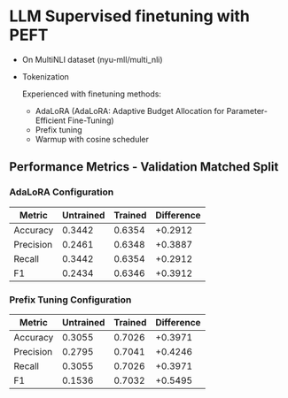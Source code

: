 # LLM Supervised finetuning with PEFT

- On MultiNLI dataset (nyu-mll/multi_nli)
- Tokenization

  Experienced with finetuning methods:
  - AdaLoRA (AdaLoRA: Adaptive Budget Allocation for Parameter-Efficient Fine-Tuning)
  - Prefix tuning
  - Warmup with cosine scheduler

## Performance Metrics - Validation Matched Split

 ### AdaLoRA Configuration

| Metric      | Untrained | Trained | Difference |
|-------------|-----------|---------|------------|
| Accuracy    | 0.3442    | 0.6354  | +0.2912    |
| Precision   | 0.2461    | 0.6348  | +0.3887    |
| Recall      | 0.3442    | 0.6354  | +0.2912    |
| F1          | 0.2434    | 0.6346  | +0.3912    |


### Prefix Tuning Configuration

| Metric      | Untrained | Trained | Difference |
|-------------|-----------|---------|------------|
| Accuracy    | 0.3055    | 0.7026  | +0.3971    |
| Precision   | 0.2795    | 0.7041  | +0.4246    |
| Recall      | 0.3055    | 0.7026  | +0.3971    |
| F1          | 0.1536    | 0.7032  | +0.5495    |
